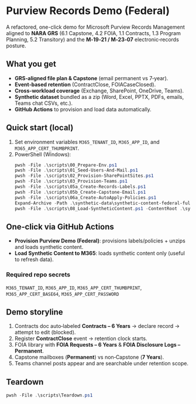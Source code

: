 # Purview Records Demo (Federal)

A refactored, one-click demo for Microsoft Purview Records Management aligned to **NARA GRS** (6.1 Capstone, 4.2 FOIA, 1.1 Contracts, 1.3 Program Planning, 5.2 Transitory) and the **M‑19‑21 / M‑23‑07** electronic‑records posture.

## What you get
- **GRS‑aligned file plan & Capstone** (email permanent vs 7‑year).
- **Event‑based retention** (ContractClose, FOIACaseClosed).
- **Cross‑workload coverage** (Exchange, SharePoint, OneDrive, Teams).
- **Synthetic dataset** bundled as a zip (Word, Excel, PPTX, PDFs, emails, Teams chat CSVs, etc.).
- **GitHub Actions** to provision and load data automatically.

## Quick start (local)
1. Set environment variables `M365_TENANT_ID`, `M365_APP_ID`, and `M365_APP_CERT_THUMBPRINT`.
2. PowerShell (Windows):
   ```powershell
   pwsh -File .\scripts\00_Prepare-Env.ps1
   pwsh -File .\scripts\01_Seed-Users-And-Mail.ps1
   pwsh -File .\scripts\02_Provision-SharePointSites.ps1
   pwsh -File .\scripts\03_Provision-Teams.ps1
   pwsh -File .\scripts\05a_Create-Records-Labels.ps1
   pwsh -File .\scripts\05b_Create-Capstone-Email.ps1
   pwsh -File .\scripts\06a_Create-AutoApply-Policies.ps1
   Expand-Archive -Path .\synthetic-data\synthetic-content-federal-full.zip -DestinationPath .\synthetic-content -Force
   pwsh -File .\scripts\08_Load-SyntheticContent.ps1 -ContentRoot .\synthetic-content -TeamName "Records Demo Team" -FromUpn "record.manager@contoso.com"
   ```

## One‑click via GitHub Actions
- **Provision Purview Demo (Federal)**: provisions labels/policies + unzips and loads synthetic content.
- **Load Synthetic Content to M365**: loads synthetic content only (useful to refresh data).

### Required repo secrets
`M365_TENANT_ID`, `M365_APP_ID`, `M365_APP_CERT_THUMBPRINT`, `M365_APP_CERT_BASE64`, `M365_APP_CERT_PASSWORD`

## Demo storyline
1. Contracts doc auto‑labeled **Contracts – 6 Years** → declare record → attempt to edit (blocked).
2. Register **ContractClose** event → retention clock starts.
3. FOIA library with **FOIA Requests – 6 Years** & **FOIA Disclosure Logs – Permanent**.
4. Capstone mailboxes (**Permanent**) vs non‑Capstone (**7 Years**).
5. Teams channel posts appear and are searchable under retention scope.

## Teardown
```powershell
pwsh -File .\scripts\Teardown.ps1
```
